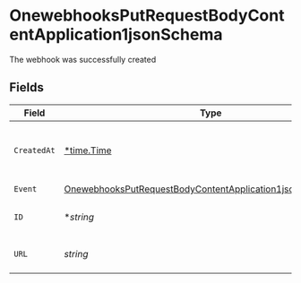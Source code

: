 # OnewebhooksPutRequestBodyContentApplication1jsonSchema

The webhook was successfully created


## Fields

| Field                                                                                                                                             | Type                                                                                                                                              | Required                                                                                                                                          | Description                                                                                                                                       | Example                                                                                                                                           |
| ------------------------------------------------------------------------------------------------------------------------------------------------- | ------------------------------------------------------------------------------------------------------------------------------------------------- | ------------------------------------------------------------------------------------------------------------------------------------------------- | ------------------------------------------------------------------------------------------------------------------------------------------------- | ------------------------------------------------------------------------------------------------------------------------------------------------- |
| `CreatedAt`                                                                                                                                       | [*time.Time](https://pkg.go.dev/time#Time)                                                                                                        | :heavy_minus_sign:                                                                                                                                | The time at which the webhook was created                                                                                                         | 2017-07-21T17:32:28Z                                                                                                                              |
| `Event`                                                                                                                                           | [OnewebhooksPutRequestBodyContentApplication1jsonSchemaEvent](../../models/shared/onewebhooksputrequestbodycontentapplication1jsonschemaevent.md) | :heavy_check_mark:                                                                                                                                | N/A                                                                                                                                               |                                                                                                                                                   |
| `ID`                                                                                                                                              | **string*                                                                                                                                         | :heavy_minus_sign:                                                                                                                                | The webhook's ID                                                                                                                                  | wh_za7VbYcSQU2zRgGQXQAm-g                                                                                                                         |
| `URL`                                                                                                                                             | *string*                                                                                                                                          | :heavy_check_mark:                                                                                                                                | The webhook's URL                                                                                                                                 | https://www.example.com/webhook                                                                                                                   |